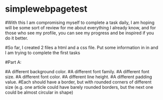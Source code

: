 # simplewebpagetest

#With this I am compromising myself to complete a task daily, I am hoping will be some sort of review for me about everything I already know, and for those who see my profile, you can see my progress and be inspired if you do it better.

#So far, I created 2 files a html and a css file. Put some information in in and I am trying to complete the first tasks

#Part A:

#A different background color.
#A different font family.
#A different font size.
#A different font color.
#A different line height.
#A different padding value.
#Each should have a border, but with rounded corners of different size (e.g. one article could have barely rounded borders, but the next one could be almost circular in shape)